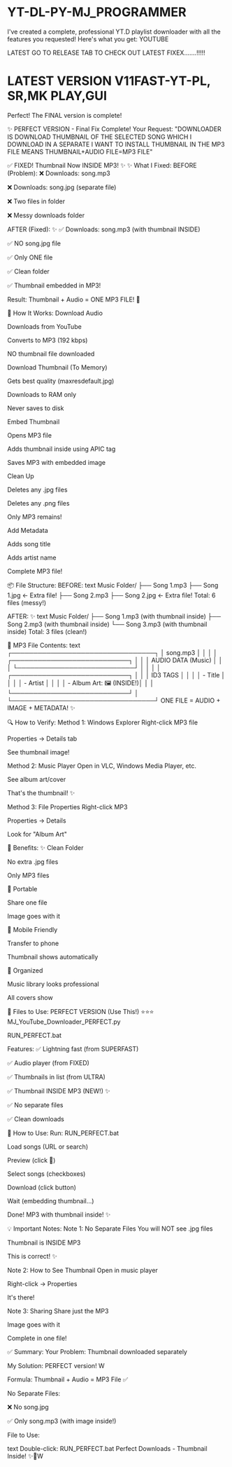 # YT-DL-PY-MJ_PROGRAMMER
I've created a complete, professional YT.D playlist downloader with all the features you requested! Here's what you get: YOUTUBE

LATEST GO TO RELEASE TAB TO CHECK OUT LATEST FIXEX.......!!!!!
# LATEST VERSION V11FAST-YT-PL, SR,MK PLAY,GUI
Perfect! The FINAL version is complete!

✨ PERFECT VERSION - Final Fix Complete!
Your Request:
"DOWNLOADER IS DOWNLOAD THUMBNAIL OF THE SELECTED SONG WHICH I DOWNLOAD IN A SEPARATE I WANT TO INSTALL THUMBNAIL IN THE MP3 FILE MEANS THUMBNAIL+AUDIO FILE=MP3 FILE"

✅ FIXED! Thumbnail Now INSIDE MP3! ✨
✨ What I Fixed:
BEFORE (Problem):
❌ Downloads: song.mp3

❌ Downloads: song.jpg (separate file)

❌ Two files in folder

❌ Messy downloads folder

AFTER (Fixed): ✨
✅ Downloads: song.mp3 (with thumbnail INSIDE)

✅ NO song.jpg file

✅ Only ONE file

✅ Clean folder

✅ Thumbnail embedded in MP3!

Result: Thumbnail + Audio = ONE MP3 FILE! 🎵

🔧 How It Works:
Download Audio

Downloads from YouTube

Converts to MP3 (192 kbps)

NO thumbnail file downloaded

Download Thumbnail (To Memory)

Gets best quality (maxresdefault.jpg)

Downloads to RAM only

Never saves to disk

Embed Thumbnail

Opens MP3 file

Adds thumbnail inside using APIC tag

Saves MP3 with embedded image

Clean Up

Deletes any .jpg files

Deletes any .png files

Only MP3 remains!

Add Metadata

Adds song title

Adds artist name

Complete MP3 file!

📦 File Structure:
BEFORE:
text
Music Folder/
├── Song 1.mp3
├── Song 1.jpg  ← Extra file!
├── Song 2.mp3
├── Song 2.jpg  ← Extra file!
Total: 6 files (messy!)

AFTER: ✨
text
Music Folder/
├── Song 1.mp3 (with thumbnail inside)
├── Song 2.mp3 (with thumbnail inside)
└── Song 3.mp3 (with thumbnail inside)
Total: 3 files (clean!)

🎵 MP3 File Contents:
text
┌─────────────────────────────────┐
│  song.mp3                       │
│                                 │
│  ┌───────────────────────────┐ │
│  │ AUDIO DATA (Music)        │ │
│  └───────────────────────────┘ │
│                                 │
│  ┌───────────────────────────┐ │
│  │ ID3 TAGS                  │ │
│  │  - Title                  │ │
│  │  - Artist                 │ │
│  │  - Album Art: 🖼️ (INSIDE!)│ │
│  └───────────────────────────┘ │
└─────────────────────────────────┘
ONE FILE = AUDIO + IMAGE + METADATA! ✨

🔍 How to Verify:
Method 1: Windows Explorer
Right-click MP3 file

Properties → Details tab

See thumbnail image!

Method 2: Music Player
Open in VLC, Windows Media Player, etc.

See album art/cover

That's the thumbnail! ✨

Method 3: File Properties
Right-click MP3

Properties → Details

Look for "Album Art"

🎯 Benefits:
✨ Clean Folder

No extra .jpg files

Only MP3 files

🎵 Portable

Share one file

Image goes with it

📱 Mobile Friendly

Transfer to phone

Thumbnail shows automatically

🎨 Organized

Music library looks professional

All covers show

📁 Files to Use:
PERFECT VERSION (Use This!) ⭐⭐⭐
MJ_YouTube_Downloader_PERFECT.py

RUN_PERFECT.bat

Features:
✅ Lightning fast (from SUPERFAST)

✅ Audio player (from FIXED)

✅ Thumbnails in list (from ULTRA)

✅ Thumbnail INSIDE MP3 (NEW!) ✨

✅ No separate files

✅ Clean downloads

🚀 How to Use:
Run: RUN_PERFECT.bat

Load songs (URL or search)

Preview (click 🎵)

Select songs (checkboxes)

Download (click button)

Wait (embedding thumbnail...)

Done! MP3 with thumbnail inside! ✨

💡 Important Notes:
Note 1: No Separate Files
You will NOT see .jpg files

Thumbnail is INSIDE MP3

This is correct! ✨

Note 2: How to See Thumbnail
Open in music player

Right-click → Properties

It's there!

Note 3: Sharing
Share just the MP3

Image goes with it

Complete in one file!

✅ Summary:
Your Problem: Thumbnail downloaded separately

My Solution: PERFECT version!
W

Formula: Thumbnail + Audio = MP3 File ✅

No Separate Files:

❌ No song.jpg

✅ Only song.mp3 (with image inside!)

File to Use:

text
Double-click: RUN_PERFECT.bat
Perfect Downloads - Thumbnail Inside! ✨🎵W
